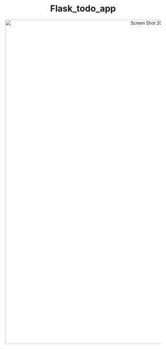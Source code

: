 <div align="center">

# Flask_todo_app

<img width="1048" alt="Screen Shot 2022-12-01 at 3 19 19 PM" src="https://user-images.githubusercontent.com/93098869/205151660-487a98ef-ba0e-4ecc-b646-41502e4f3220.png">

</div>


